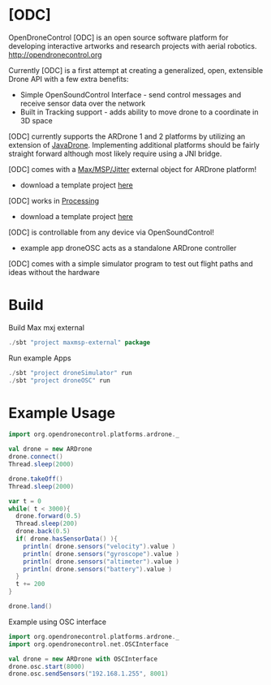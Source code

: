 [ODC]
===

OpenDroneControl [ODC] is an open source software platform for developing interactive artworks and research projects with aerial robotics. http://opendronecontrol.org


Currently [ODC] is a first attempt at creating a generalized, open, extensible Drone API with a few extra benefits:

* Simple OpenSoundControl Interface - send control messages and receive sensor data over the network
* Built in Tracking support - adds ability to move drone to a coordinate in 3D space


[ODC] currently supports the ARDrone 1 and 2 platforms by utilizing an extension of [JavaDrone](https://code.google.com/p/javadrone/). Implementing additional platforms should be fairly straight forward although most likely require using a JNI bridge.


[ODC] comes with a [Max/MSP/Jitter](http://cycling74.com/products/max/) external object for ARDrone platform!
* download a template project [here](http://opendronecontrol.org/downloads/templates/odc_max_template.zip)

[ODC] works in [Processing](http://processing.org/)
* download a template project [here](http://opendronecontrol.org/downloads/templates/odc_processing_template.zip)

[ODC] is controllable from any device via OpenSoundControl!
* example app droneOSC acts as a standalone ARDrone controller

[ODC] comes with a simple simulator program to test out flight paths and ideas without the hardware



Build
===

Build Max mxj external

```sbt
./sbt "project maxmsp-external" package
```

Run example Apps
```sbt
./sbt "project droneSimulator" run
./sbt "project droneOSC" run
```


Example Usage
===

```scala
import org.opendronecontrol.platforms.ardrone._

val drone = new ARDrone
drone.connect()
Thread.sleep(2000)

drone.takeOff()
Thread.sleep(2000)

var t = 0
while( t < 3000){
  drone.forward(0.5)
  Thread.sleep(200)
  drone.back(0.5)
  if( drone.hasSensorData() ){
    println( drone.sensors("velocity").value )
    println( drone.sensors("gyroscope").value )
    println( drone.sensors("altimeter").value )
    println( drone.sensors("battery").value )
  }
  t += 200
}

drone.land()
```
Example using OSC interface

```scala
import org.opendronecontrol.platforms.ardrone._
import org.opendronecontrol.net.OSCInterface

val drone = new ARDrone with OSCInterface
drone.osc.start(8000)
drone.osc.sendSensors("192.168.1.255", 8001)

```

